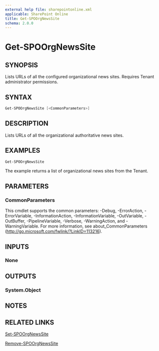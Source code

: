 ```yaml
---
external help file: sharepointonline.xml
applicable: SharePoint Online
title: Get-SPOOrgNewsSite
schema: 2.0.0
---
```


# Get-SPOOrgNewsSite

## SYNOPSIS
Lists URLs of all the configured organizational news sites. Requires Tenant administrator permissions.


## SYNTAX

```powershell
Get-SPOOrgNewsSite [<CommonParameters>]
```

## DESCRIPTION
Lists URLs of all the organizational authoritative news sites.


## EXAMPLES

```powershell
Get-SPOOrgNewsSite
```

The example returns a list of organizational news sites from the Tenant.


## PARAMETERS

### CommonParameters
This cmdlet supports the common parameters: -Debug, -ErrorAction, -ErrorVariable, -InformationAction, -InformationVariable, -OutVariable, -OutBuffer, -PipelineVariable, -Verbose, -WarningAction, and -WarningVariable. For more information, see about_CommonParameters (http://go.microsoft.com/fwlink/?LinkID=113216).

## INPUTS

### None

## OUTPUTS

### System.Object

## NOTES

## RELATED LINKS
[Set-SPOOrgNewsSite](Set-SPOOrgNewsSite.md)

[Remove-SPOOrgNewsSite](Remove-SPOOrgNewsSite.md)


